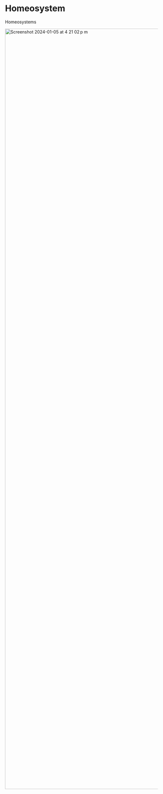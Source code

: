 # Homeosystem
Homeosystems

<img width="2510" alt="Screenshot 2024-01-05 at 4 21 02 p m" src="https://github.com/OmaRmz/homeosystem/assets/20484690/0c6da3d7-961d-427d-a5ba-0027233a5e42">

